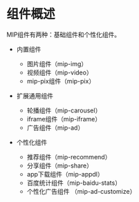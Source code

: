 # 组件概述

MIP组件有两种：基础组件和个性化组件。

- 内置组件

    - 图片组件（mip-img）
    - 视频组件（mip-video）
    - mip-pix组件（mip-pix）


- 扩展通用组件

    - 轮播组件（mip-carousel）
    - iframe组件（mip-iframe）
    - 广告组件（mip-ad）


- 个性化组件
	
    - 推荐组件（mip-recommend）
    - 分享组件（mip-share）
    - app下载组件（mip-appdl）
    - 百度统计组件（mip-baidu-stats）
    - 个性化广告组件 （mip-ad-customize）
